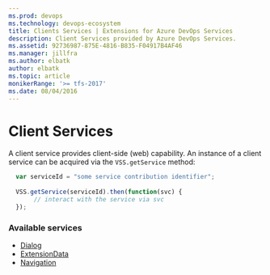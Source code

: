 ```yaml
---
ms.prod: devops
ms.technology: devops-ecosystem
title: Clients Services | Extensions for Azure DevOps Services
description: Client Services provided by Azure DevOps Services.
ms.assetid: 92736987-875E-4816-B835-F04917B4AF46
ms.manager: jillfra
ms.author: elbatk
author: elbatk
ms.topic: article
monikerRange: '>= tfs-2017'
ms.date: 08/04/2016
---
```


# Client Services


A client service provides client-side (web) capability.  An instance of a client service can be acquired via the `VSS.getService` method:

```js
  var serviceId = "some service contribution identifier";
  
  VSS.getService(serviceId).then(function(svc) {
       // interact with the service via svc      
  });
```

### Available services

* [Dialog](./api/VSS/SDK/Services/Dialogs/HostDialogService.md)
* [ExtensionData](./api/VSS/SDK/Services/ExtensionData/ExtensionDataService.md)
* [Navigation](./api/VSS/SDK/Services/Navigation/HostNavigationService.md)
